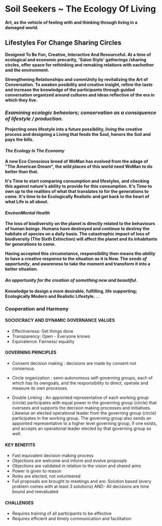 # Soil Seekers ~ The Ecology Of Living

**Art, as the vehicle of feeling with and thinking through living in a damaged world.**

## Lifestyles For Change Sharing Circles

**Designed To Be Fun, Creative, Interactive And Resourceful. At a time of ecological and economic precarity, 'Salon Style' gatherings /sharing circles, offer space for rethinking and remaking relations with eachother and the environment.**

**Strengthening Relationships and commUnity by revitalizing the Art of Conversation. To awaken posibility and creative insight, refine the taste and increase the knowledge of the participants through guided conversation organized around cultures and ideas reflective of the era in which they live.**

### *Examining ecologic behaviors; conservation as a consiquence of lifestyle / production.*

**Projecting ones lifestyle into a future possibility, living the creative process and designing a Living that feeds the Soul, honors the Soil and pays the bills.**

#### *The Ecology Is The Economy*

**A new Eco Conscious breed of WoMan has evolved from the adage of "The American Dream", the wild places of this world need WoMan to do better than that.**

**It's Time to start comparing consumption and lifestyles, and checking this against nature's ability to provide for this consumption. It's Time to own up to the realities of what that translates to for the generations to come. It's time to be Ecologically Realistic and get back to the heart of what Life is all about.** 

#### *EnvironMental Health*

**The loss of biodiversity on the planet is directly related to the behaviours of human beings. Humans have destroyed and continue to destroy the habitats of species on a daily basis. The catastrophic impact of loss of biodiversity (The Sixth Extinction) will affect the planet and its inhabitants for generations to come.** 

**Having accepted this circumstance, responsibility then means the *ability* to have a creative response to the situation as it is Now. The *seeds of opportunity*, and awareness to take the moment and transform it into a better situation.** 

#### *An opportunity for the creation of something new and beautiful.*

**Knowledge to design a more desirable, fulfilling, life supporting; Ecologically Modern and Realistic Lifestyle.**
...


### Cooperation and Harmony

#### SOCIOCRACY AND DYNAMIC GOVERNANCE VALUES
- Effectiveness: Get things done
- Transparency: Open - Everyone knows
- Equivalence: Fairness/ equality

#### GOVERNING PRINCIPLES
- Consent decision making : decisions are made by consent not consensus.

- Circle organization : semi-autonomous self-governing groups, each of which has its owngoals, and the responsibility to direct, operate and measure its own processes.

- Double Linking : An appointed representative of each working group (circle) participates with equal power in the governing group (circle) that oversees and supports the decision making processes and initiatives. Likewise an elected operational leader from the governing group (circle) participates in the working group. The governing group also sends an appointed representative to a higher level governing group, if one exists, and accepts an operational leader elected by that governing group as well.

#### KEY BENEFITS
- Fast equivalent decision making process
- Objections are welcome and inform and evolve proposals
- Objections are validated in relation to the vision and shared aims
- Power is given to reason
- Roles are elected, not volunteered
- Full proposals are brought to meetings and are: Solution based (every problem comes with at least 3 solutions) AND- All decisions are time bound and reevaluated

#### CHALLENGES
- Requires training of all participants to be effective
- Requires efficient and timely communication and facilitation






